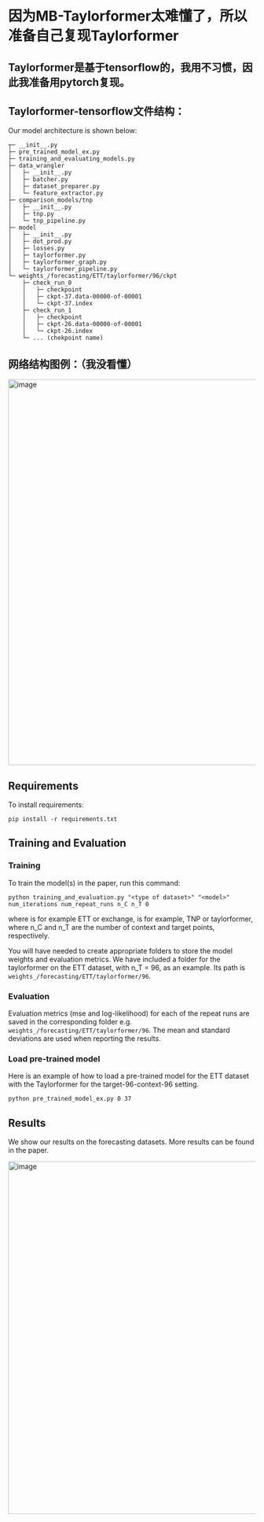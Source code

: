 # 因为MB-Taylorformer太难懂了，所以准备自己复现Taylorformer

## Taylorformer是基于tensorflow的，我用不习惯，因此我准备用pytorch复现。

## Taylorformer-tensorflow文件结构：

Our model architecture is shown below:

    ┬─ __init__.py
    ├─ pre_trained_model_ex.py
    ├─ training_and_evaluating_models.py
    ├─ data_wrangler
    │   ├─ __init__.py
    │   ├─ batcher.py
    │   ├─ dataset_preparer.py
    │   └─ feature_extractor.py
    ├─ comparison_models/tnp
    │   ├─ __init__.py
    │   ├─ tnp.py
    │   └─ tnp_pipeline.py
    ├─ model
    │   ├─ __init__.py
    │   ├─ dot_prod.py
    │   ├─ losses.py
    │   ├─ taylorformer.py
    │   ├─ taylorformer_graph.py
    │   └─ taylorformer_pipeline.py
    └─ weights_/forecasting/ETT/taylorformer/96/ckpt
        ├─ check_run_0
        │   ├─ checkpoint
        │   ├─ ckpt-37.data-00000-of-00001
        │   └─ ckpt-37.index
        ├─ check_run_1
        │   ├─ checkpoint
        │   ├─ ckpt-26.data-00000-of-00001
        │   └─ ckpt-26.index
        └─ ... (chekpoint name)

## 网络结构图例：（我没看懂）

<img width="784" alt="image" src="https://github.com/oremnirv/ATP/assets/54116509/7a8f1e82-4f91-4cb2-89ec-748f8556529a">


## Requirements

To install requirements:

```setup
pip install -r requirements.txt
```
## Training and Evaluation

### Training

To train the model(s) in the paper, run this command:

```train
python training_and_evaluation.py "<type of dataset>" "<model>" num_iterations num_repeat_runs n_C n_T 0
```
where <type of dataset> is for example ETT or exchange, <model> is for example, TNP or taylorformer, where n_C and n_T are the number of context and target points, respectively.
  
You will have needed to create appropriate folders to store the model weights and evaluation metrics. We have included a folder for the taylorformer on the ETT dataset, with n_T = 96, as an example. Its path is `weights_/forecasting/ETT/taylorformer/96`.

### Evaluation 

Evaluation metrics (mse and log-likelihood) for each of the repeat runs are saved in the corresponding folder e.g. `weights_/forecasting/ETT/taylorformer/96`. The mean and standard deviations are used when reporting the results.
  
### Load pre-trained model 

 Here is an example of how to load a pre-trained model for the ETT dataset with the Taylorformer for the target-96-context-96 setting.
  
  
```
python pre_trained_model_ex.py 0 37
```
  
## Results
  
We show our results on the forecasting datasets. More results can be found in the paper.
  
<img width="717" alt="image" src="https://github.com/oremnirv/ATP/assets/54116509/45c9efad-41cb-4ad1-aa16-d643eb8e23ad">

  



